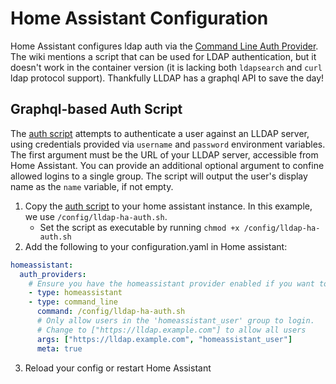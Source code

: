 # Home Assistant Configuration

Home Assistant configures ldap auth via the [Command Line Auth Provider](https://www.home-assistant.io/docs/authentication/providers/#command-line). The wiki mentions a script that can be used for LDAP authentication, but it doesn't work in the container version (it is lacking both `ldapsearch` and `curl` ldap protocol support). Thankfully LLDAP has a graphql API to save the day!

## Graphql-based Auth Script

The [auth script](lldap-ha-auth.sh) attempts to authenticate a user against an LLDAP server, using credentials provided via `username` and `password` environment variables. The first argument must be the URL of your LLDAP server, accessible from Home Assistant. You can provide an additional optional argument to confine allowed logins to a single group. The script will output the user's display name as the `name` variable, if not empty.

1. Copy the [auth script](lldap-ha-auth.sh) to your home assistant instance. In this example, we use `/config/lldap-ha-auth.sh`.
      - Set the script as executable by running `chmod +x /config/lldap-ha-auth.sh`
2. Add the following to your configuration.yaml in Home assistant:
```yaml
homeassistant:
  auth_providers:
    # Ensure you have the homeassistant provider enabled if you want to continue using your existing accounts
    - type: homeassistant
    - type: command_line
      command: /config/lldap-ha-auth.sh
      # Only allow users in the 'homeassistant_user' group to login.
      # Change to ["https://lldap.example.com"] to allow all users
      args: ["https://lldap.example.com", "homeassistant_user"]
      meta: true
```
3. Reload your config or restart Home Assistant
